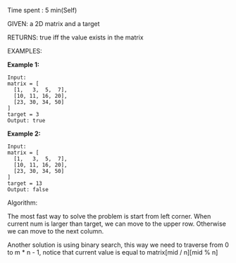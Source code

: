 Time spent : 5 min(Self)

GIVEN: a 2D matrix and a target

RETURNS: true iff the value exists in the matrix

EXAMPLES:

**Example 1:**

```
Input:
matrix = [
  [1,   3,  5,  7],
  [10, 11, 16, 20],
  [23, 30, 34, 50]
]
target = 3
Output: true
```

**Example 2:**

```
Input:
matrix = [
  [1,   3,  5,  7],
  [10, 11, 16, 20],
  [23, 30, 34, 50]
]
target = 13
Output: false
```

Algorithm:

The most fast way to solve the problem is start from left corner. When current num is larger than target, we can move to the upper row. Otherwise we can move to the next column.

Another solution is using binary search, this way we need to traverse from 0 to m * n - 1, notice that current value is equal to matrix\[mid / n][mid % n]